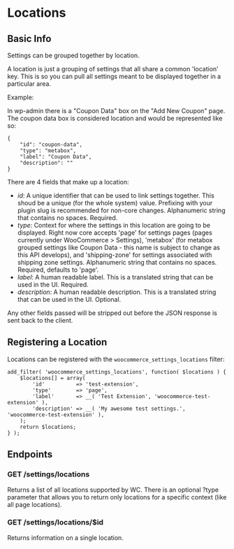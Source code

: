 # Locations

## Basic Info

Settings can be grouped together by location.

A location is just a grouping of settings that all share a common 'location' key.
This is so you can pull all settings meant to be displayed together in a particular area.

Example:

In wp-admin there is a "Coupon Data" box on the "Add New Coupon" page.
The coupon data box is considered location and would be represented like so:

	{
		"id": "coupon-data",
		"type": "metabox",
		"label": "Coupon Data",
		"description": ""
	}


There are 4 fields that make up a location:

* _id_: A unique identifier that can be used to link settings together. This shoud be a unique (for the whole system) value. Prefixing with your plugin slug is recommended for non-core changes. Alphanumeric string that contains no spaces. Required.
* _type_: Context for where the settings in this location are going to be displayed. Right now core accepts 'page' for settings pages (pages currently under WooCommerce > Settings), 'metabox' (for metabox grouped settings like Coupon Data - this name is subject to change as this API develops), and 'shipping-zone' for settings associated with shipping zone settings. Alphanumeric string that contains no spaces. Required, defaults to 'page'.
* _label_: A human readable label. This is a translated string that can be used in the UI. Required.
* _description_: A human readable description. This is a translated string that can be used in the UI. Optional.

Any other fields passed will be stripped out before the JSON response is sent back to the client.

## Registering a Location

Locations can be registered with the `woocommerce_settings_locations` filter:

	add_filter( 'woocommerce_settings_locations', function( $locations ) {
		$locations[] = array(
			'id'          => 'test-extension',
			'type'        => 'page',
			'label'       => __( 'Test Extension', 'woocommerce-test-extension' ),
			'description' => __( 'My awesome test settings.', 'woocommerce-test-extension' ),
		);
		return $locations;
	} );


## Endpoints

### GET /settings/locations

Returns a list of all locations supported by WC.
There is an optional ?type parameter that allows you to return only locations for a specific context (like all page locations).

### GET /settings/locations/$id

Returns information on a single location.